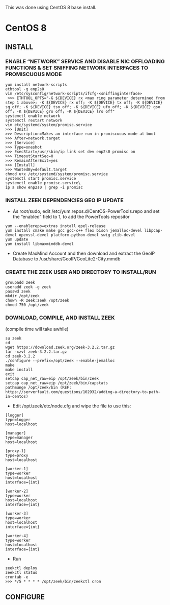 This was done using CentOS 8 base install. 

# CentOS 8
## INSTALL
### ENABLE “NETWORK” SERVICE AND DISABLE NIC OFFLOADING FUNCTIONS & SET SNIFFING NETWORK INTERFACES TO PROMISCUOUS MODE
```
yum install network-scripts
ethtool -g enp2s0
vim /etc/sysconfig/network-scripts/ifcfg-<sniffinginterface> 
 >>> ETHTOOL_OPTS="-G ${DEVICE} rx <max ring parameter determined from step 1 above>; -K ${DEVICE} rx off; -K ${DEVICE} tx off; -K ${DEVICE} sg off; -K ${DEVICE} tso off; -K ${DEVICE} ufo off; -K ${DEVICE} gso off; -K ${DEVICE} gro off; -K ${DEVICE} lro off"
systemctl enable network
systemctl restart network
vim etc/systemd/system/promisc.service
>>> [Unit]
>>> Description=Makes an interface run in promiscuous mode at boot
>>> After=network.target
>>> [Service]
>>> Type=oneshot
>>> ExecStart=/usr/sbin/ip link set dev enp2s0 promisc on
>>> TimeoutStartSec=0
>>> RemainAfterExit=yes
>>> [Install]
>>> WantedBy=default.target
chmod u+x /etc/systemd/system/promisc.service
systemctl start promisc.service
systemctl enable promisc.service\
ip a show enp2s0 | grep -i promisc
```
### INSTALL ZEEK DEPENDENCIES GEO IP UPDATE
- As root/sudo, edit /etc/yum.repos.d/CentOS-PowerTools.repo and set the “enabled” field to 1, to add the PowerTools repositor
```
yum --enablerepo=extras install epel-release
yum install cmake make gcc gcc-c++ flex bison jemalloc-devel libpcap-devel openssl-devel platform-python-devel swig zlib-devel
yum update
yum install libmaxminddb-devel
```
- Create MaxMind Account and then download and extract the GeoIP Database to  /usr/share/GeoIP/GeoLite2-City.mmdb

### CREATE THE ZEEK USER AND DIRECTORY TO INSTALL/RUN
```
groupadd zeek
useradd zeek -g zeek
passwd zeek
mkdir /opt/zeek
chown -R zeek:zeek /opt/zeek
chmod 750 /opt/zeek
```

### DOWNLOAD, COMPILE, AND INSTALL ZEEK
(compile time will take awhile)
```
su zeek
cd
wget https://download.zeek.org/zeek-3.2.2.tar.gz
tar -xzvf zeek-3.2.2.tar.gz
cd zeek-3.2.2
./configure --prefix=/opt/zeek --enable-jemalloc
make
make install
exit
setcap cap_net_raw=eip /opt/zeek/bin/zeek
setcap cap_net_raw=eip /opt/zeek/bin/capstats
pathmunge /opt/zeek/bin (REF: https://serverfault.com/questions/102932/adding-a-directory-to-path-in-centos)
```
- Edit /opt/zeek/etc/node.cfg and wipe the file to use this:
```
[logger]
type=logger
host=localhost

[manager]
type=manager
host=localhost

[proxy-1]
type=proxy
host=localhost

[worker-1]
type=worker
host=localhost
interface={int}

[worker-2]
type=worker
host=localhost
interface={int}

[worker-3]
type=worker
host=localhost
interface={int}

[worker-4]
type=worker
host=localhost
interface={int}
```
- Run
```
zeekctl deploy
zeekctl status
crontab -e
>>> */5 * * * * /opt/zeek/bin/zeekctl cron
```

## CONFIGURE




